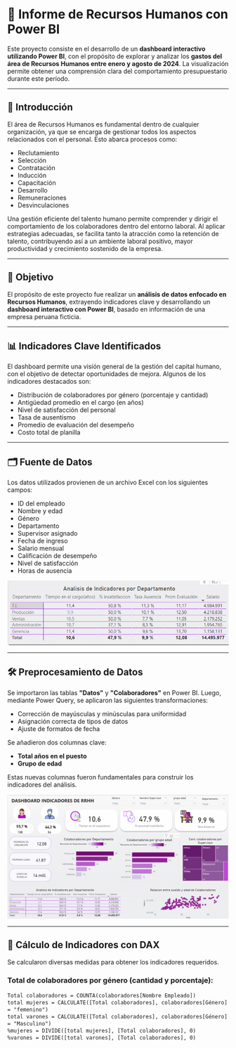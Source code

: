 # 📘 Informe de Recursos Humanos con Power BI

Este proyecto consiste en el desarrollo de un **dashboard interactivo utilizando Power BI**, con el propósito de explorar y analizar los **gastos del área de Recursos Humanos entre enero y agosto de 2024**. La visualización permite obtener una comprensión clara del comportamiento presupuestario durante este período.

---

## 🔹 Introducción

El área de Recursos Humanos es fundamental dentro de cualquier organización, ya que se encarga de gestionar todos los aspectos relacionados con el personal. Esto abarca procesos como:

- Reclutamiento
- Selección
- Contratación
- Inducción
- Capacitación
- Desarrollo
- Remuneraciones
- Desvinculaciones

Una gestión eficiente del talento humano permite comprender y dirigir el comportamiento de los colaboradores dentro del entorno laboral. Al aplicar estrategias adecuadas, se facilita tanto la atracción como la retención de talento, contribuyendo así a un ambiente laboral positivo, mayor productividad y crecimiento sostenido de la empresa.

---

## 🎯 Objetivo

El propósito de este proyecto fue realizar un **análisis de datos enfocado en Recursos Humanos**, extrayendo indicadores clave y desarrollando un **dashboard interactivo con Power BI**, basado en información de una empresa peruana ficticia.

---

## 📊 Indicadores Clave Identificados

El dashboard permite una visión general de la gestión del capital humano, con el objetivo de detectar oportunidades de mejora. Algunos de los indicadores destacados son:

- Distribución de colaboradores por género (porcentaje y cantidad)
- Antigüedad promedio en el cargo (en años)
- Nivel de satisfacción del personal
- Tasa de ausentismo
- Promedio de evaluación del desempeño
- Costo total de planilla

---

## 🗂️ Fuente de Datos

Los datos utilizados provienen de un archivo Excel con los siguientes campos:

- ID del empleado
- Nombre y edad
- Género
- Departamento
- Supervisor asignado
- Fecha de ingreso
- Salario mensual
- Calificación de desempeño
- Nivel de satisfacción
- Horas de ausencia

![Vista general de los datos](./Capturas/analisis%20depto.png)

---

## 🛠️ Preprocesamiento de Datos

Se importaron las tablas **"Datos"** y **"Colaboradores"** en Power BI. Luego, mediante Power Query, se aplicaron las siguientes transformaciones:

- Corrección de mayúsculas y minúsculas para uniformidad
- Asignación correcta de tipos de datos
- Ajuste de formatos de fecha

Se añadieron dos columnas clave:

- **Total años en el puesto**
- **Grupo de edad**

Estas nuevas columnas fueron fundamentales para construir los indicadores del análisis.

![Preprocesamiento](./Capturas/Dashboard%20RRHH.png)

---

## 🧮 Cálculo de Indicadores con DAX

Se calcularon diversas medidas para obtener los indicadores requeridos.

### Total de colaboradores por género (cantidad y porcentaje):

```DAX
Total colaboradores = COUNTA(colaboradores[Nombre Empleado])
total mujeres = CALCULATE([Total colaboradores], colaboradores[Género] = "femenino")
total varones = CALCULATE([Total colaboradores], colaboradores[Género] = "Masculino")
%mujeres = DIVIDE([total mujeres], [Total colaboradores], 0)
%varones = DIVIDE([total varones], [Total colaboradores], 0)
